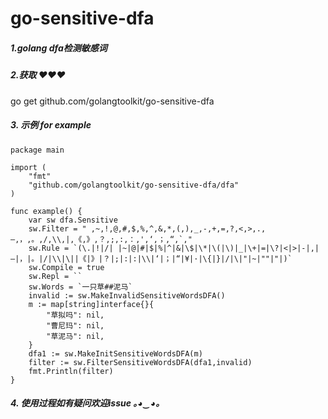 # go-sensitive-dfa

##### 1.golang dfa检测敏感词

##### 2.获取 ❤❤❤

go get github.com/golangtoolkit/go-sensitive-dfa

##### 3. 示例 for example

```Golang
package main

import (
	"fmt"
	"github.com/golangtoolkit/go-sensitive-dfa/dfa"
)

func example() {
	var sw dfa.Sensitive
	sw.Filter = " ,~,!,@,#,$,%,^,&,*,(,),_,-,+,=,?,<,>,.,—,，,。,/,\\,|,《,》,？,;,:,：,',‘,；,“,`,"
	sw.Rule = `(\.|!|/| |~|@|#|$|%|^|&|\$|\*|\(|\)|_|\+|=|\?|<|>|-|,|—|，|。|/|\\|\||《|》|？|;|:|:|\\|‘|；|“|¥|·|\{|}|/|\|"|~|""|"|)`
	sw.Compile = true
	sw.Repl = ``
	sw.Words = `一只草##泥马`
	invalid := sw.MakeInvalidSensitiveWordsDFA()
	m := map[string]interface{}{
		"草拟吗": nil,
		"曹尼玛": nil,
		"草泥马": nil,
	}
	dfa1 := sw.MakeInitSensitiveWordsDFA(m)
	filter := sw.FilterSensitiveWordsDFA(dfa1,invalid)
	fmt.Println(filter)
}
```

##### 4. 使用过程如有疑问欢迎issue ｡◕‿◕｡

